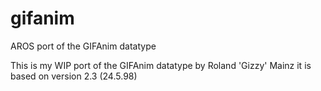 # gifanim
AROS port of the GIFAnim datatype

This is my WIP port of the GIFAnim datatype by Roland 'Gizzy' Mainz
it is based on version 2.3 (24.5.98)
